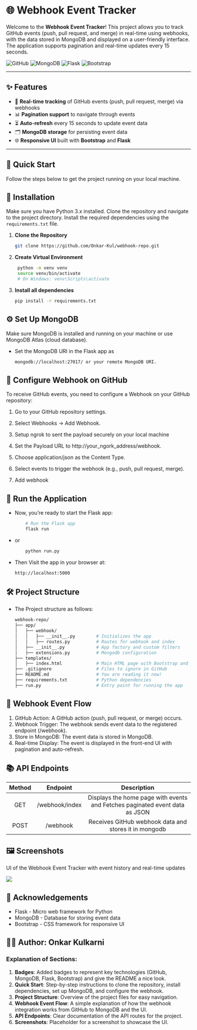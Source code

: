 # 🌐 Webhook Event Tracker

Welcome to the **Webhook Event Tracker**! This project allows you to track GitHub events (push, pull request, and merge) in real-time using webhooks, with the data stored in MongoDB and displayed on a user-friendly interface. The application supports pagination and real-time updates every 15 seconds.

![GitHub](https://img.shields.io/badge/GitHub-Webhooks-blue?style=flat-square&logo=github)
![MongoDB](https://img.shields.io/badge/MongoDB-Database-green?style=flat-square&logo=mongodb)
![Flask](https://img.shields.io/badge/Flask-Python-yellow?style=flat-square&logo=flask)
![Bootstrap](https://img.shields.io/badge/Bootstrap-CSS-blueviolet?style=flat-square&logo=bootstrap)

---

## ✨ Features

- 🔔 **Real-time tracking** of GitHub events (push, pull request, merge) via webhooks
- 📊 **Pagination support** to navigate through events
- ⏳ **Auto-refresh** every 15 seconds to update event data
- 🗂 **MongoDB storage** for persisting event data
- 🌐 **Responsive UI** built with **Bootstrap** and **Flask**

---

## 🚀 Quick Start
Follow the steps below to get the project running on your local machine.


## 🔧 Installation
Make sure you have Python 3.x installed. Clone the repository and navigate to the project directory. Install the required dependencies using the `requirements.txt` file.
1. **Clone the Repository**
   ```bash
   git clone https://github.com/Onkar-Kul/webhook-repo.git

2. **Create Virtual Environment**
   ```bash
    python -m venv venv
    source venv/bin/activate  
    # On Windows: venv\Scripts\activate

3. **Install all dependencies**
   ```bash
   pip install -r requirements.txt

## ⚙️ Set Up MongoDB
Make sure MongoDB is installed and running on your machine or use MongoDB Atlas (cloud database).

* Set the MongoDB URI in the Flask app as 
    ```bash
    mongodb://localhost:27017/ or your remote MongoDB URI.

## 🔧 Configure Webhook on GitHub
To receive GitHub events, you need to configure a Webhook on your GitHub repository:

1. Go to your GitHub repository settings.
2. Select Webhooks → Add Webhook.

3. Setup ngrok to sent the payload securely on your local machine

4. Set the Payload URL to http://your_ngork_address/webhook.
5. Choose application/json as the Content Type.
6. Select events to trigger the webhook (e.g., push, pull request, merge).
7. Add webhook

##  🚀 Run the Application
* Now, you’re ready to start the Flask app:
    ```bash
        # Run the Flask app
        flask run
* or 
    ```bash
        python run.py

* Then Visit the app in your browser at: 
    ```bash
    http://localhost:5000

## 🛠️ Project Structure
* The Project structure as follows:
    ```bash
    webhook-repo/
    ├── app/
    │   ├── webhook/
    │   │   ├── __init__.py        # Initializes the app
    │   │   ├── routes.py          # Routes for webhook and index
    │   ├── __init__.py            # App factory and custom filters
    │   ├── extensions.py          # Mongodb configuration
    ├── templates/
    │   ├── index.html             # Main HTML page with Bootstrap and pulling javaScript
    ├── .gitignore                 # Files to ignore in GitHub
    ├── README.md                  # You are reading it now!
    ├── requirements.txt           # Python dependencies
    ├── run.py                     # Entry point for running the app

## 🔄 Webhook Event Flow
1. GitHub Action: A GitHub action (push, pull request, or merge) occurs.
2. Webhook Trigger: The webhook sends event data to the registered endpoint (/webhook).
3. Store in MongoDB: The event data is stored in MongoDB.
4. Real-time Display: The event is displayed in the front-end UI with pagination and auto-refresh.  

## 📚 API Endpoints

| Method |    Endpoint    |                                 Description                                 |
|:------:|:--------------:|:---------------------------------------------------------------------------:|
|  GET   | /webhook/index | Displays the home page with events and	Fetches paginated event data as JSON |
|  POST  |    /webhook    |            Receives GitHub webhook data and stores it in mongodb            |


## 🖼️ Screenshots

UI of the Webhook Event Tracker with event history and real-time updates

![](Webhook_index.jpg)

## 🤝 Acknowledgements
* Flask - Micro web framework for Python
* MongoDB - Database for storing event data
* Bootstrap - CSS framework for responsive UI

## 👨‍💻 Author: Onkar Kulkarni

### Explanation of Sections:

1. **Badges**: Added badges to represent key technologies (GitHub, MongoDB, Flask, Bootstrap) and give the README a nice look.
2. **Quick Start**: Step-by-step instructions to clone the repository, install dependencies, set up MongoDB, and configure the webhook.
3. **Project Structure**: Overview of the project files for easy navigation.
4. **Webhook Event Flow**: A simple explanation of how the webhook integration works from GitHub to MongoDB and the UI.
5. **API Endpoints**: Clear documentation of the API routes for the project.
6. **Screenshots**: Placeholder for a screenshot to showcase the UI.

